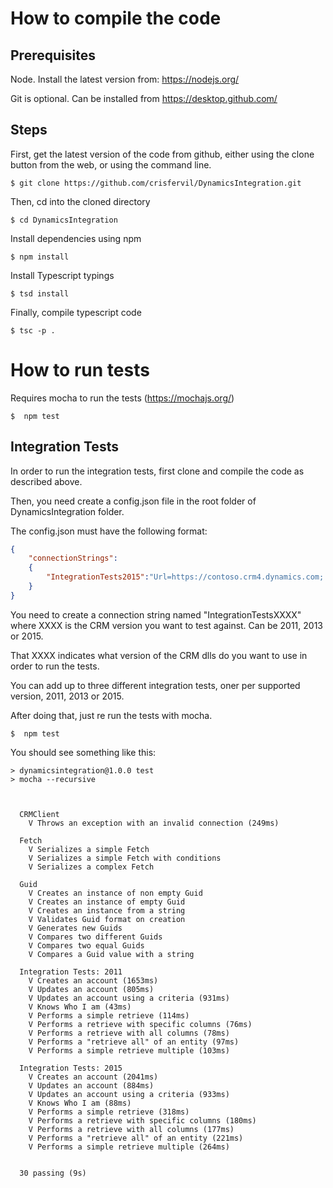# How to compile the code
## Prerequisites
Node. Install the latest version from: https://nodejs.org/

Git is optional. Can be installed from https://desktop.github.com/

## Steps
First, get the latest version of the code from github, either using the clone button from the web, or using the command line.
```
$ git clone https://github.com/crisfervil/DynamicsIntegration.git
```
Then, cd into the cloned directory
```
$ cd DynamicsIntegration
```
Install dependencies using npm
```
$ npm install
```
Install Typescript typings
```
$ tsd install
```
Finally, compile typescript code
```
$ tsc -p .
```

# How to run tests
Requires mocha to run the tests (https://mochajs.org/)
```
$  npm test
```
## Integration Tests
In order to run the integration tests, first clone and compile the code as described above.

Then, you need create a config.json file in the root folder of DynamicsIntegration folder.

The config.json must have the following format:
```json
{
	"connectionStrings":
	{
		"IntegrationTests2015":"Url=https://contoso.crm4.dynamics.com; Username=admin@contoso.onmicrosoft.com; Password=YourPassword;"
	}
}

```
You need to create a connection string named "IntegrationTestsXXXX" where XXXX is the CRM version you want to test against. Can be 2011, 2013 or 2015.

That XXXX indicates what version of the CRM dlls do you want to use in order to run the tests.

You can add up to three different integration tests, oner per supported version, 2011, 2013 or 2015.

After doing that, just re run the tests with mocha.
```
$  npm test
```

You should see something like this:
``` console
> dynamicsintegration@1.0.0 test
> mocha --recursive



  CRMClient
    V Throws an exception with an invalid connection (249ms)

  Fetch
    V Serializes a simple Fetch
    V Serializes a simple Fetch with conditions
    V Serializes a complex Fetch

  Guid
    V Creates an instance of non empty Guid
    V Creates an instance of empty Guid
    V Creates an instance from a string
    V Validates Guid format on creation
    V Generates new Guids
    V Compares two different Guids
    V Compares two equal Guids
    V Compares a Guid value with a string

  Integration Tests: 2011
    V Creates an account (1653ms)
    V Updates an account (805ms)
    V Updates an account using a criteria (931ms)
    V Knows Who I am (43ms)
    V Performs a simple retrieve (114ms)
    V Performs a retrieve with specific columns (76ms)
    V Performs a retrieve with all columns (78ms)
    V Performs a "retrieve all" of an entity (97ms)
    V Performs a simple retrieve multiple (103ms)

  Integration Tests: 2015
    V Creates an account (2041ms)
    V Updates an account (884ms)
    V Updates an account using a criteria (933ms)
    V Knows Who I am (88ms)
    V Performs a simple retrieve (318ms)
    V Performs a retrieve with specific columns (180ms)
    V Performs a retrieve with all columns (177ms)
    V Performs a "retrieve all" of an entity (221ms)
    V Performs a simple retrieve multiple (264ms)


  30 passing (9s)
```
